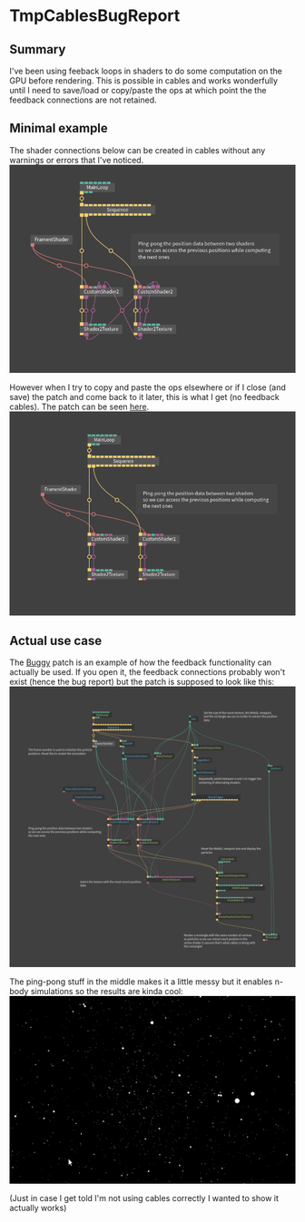 # TmpCablesBugReport

## Summary
I've been using feeback loops in shaders to do some computation on the GPU before rendering. This is possible in cables and works wonderfully until I need to save/load or copy/paste the ops at which point the the feedback connections are not retained.

## Minimal example
The shader connections below can be created in cables without any warnings or errors that I've noticed.
![feedback-cables-expected](feedback-expected.png) 

However when I try to copy and paste the ops elsewhere or if I close (and save) the patch and come back to it later, this is what I get (no feedback cables). The patch can be seen [here](https://cables.gl/p/5ded870171812c58d5b12059?s=0sxmsLQ7woY1XTyf).
![feedback-cables-actual](feedback-actual.png) 

## Actual use case
The [Buggy](https://cables.gl/p/5d632b1a39bc0245fe2d6f95?s=bfTuFI7EU1oU8Dq4) patch is an example of how the feedback functionality can actually be used. If you open it, the feedback connections probably won't exist (hence the bug report) but the patch is supposed to look like this:
![gravity-cables](gravity.png) 

The ping-pong stuff in the middle makes it a little messy but it enables n-body simulations so the results are kinda cool:
![gravity-gif](gravity.gif)

(Just in case I get told I'm not using cables correctly I wanted to show it actually works)
